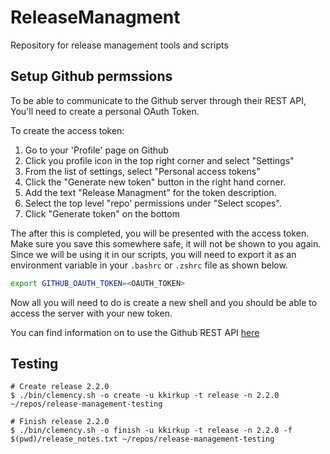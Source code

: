 # ReleaseManagment
Repository for release management tools and scripts

## Setup Github permssions

To be able to communicate to the Github server through their REST API,
You'll need to create a personal OAuth Token.

To create the access token:

1. Go to your 'Profile' page on Github
1. Click you profile icon in the top right corner and select "Settings"
1. From the list of settings, select "Personal access tokens"
1. Click the "Generate new token" button in the right hand corner.
1. Add the text "Release Managment" for the token description.
1. Select the top level "repo' permissions under "Select scopes".
1. Click "Generate token" on the bottom

The after this is completed, you will be presented with the access token.
Make sure you save this somewhere safe, it will not be shown to you again.
Since we will be using it in our scripts, you will need to export it as
an environment variable in your `.bashrc` or `.zshrc` file as shown below.

```sh
export GITHUB_OAUTH_TOKEN=<OAUTH_TOKEN>
```

Now all you will need to do is create a new shell and you should be able to access the server
with your new token.

You can find information on to use the Github REST API [here](https://developer.github.com/v3/)

## Testing

```
# Create release 2.2.0
$ ./bin/clemency.sh -o create -u kkirkup -t release -n 2.2.0 ~/repos/release-management-testing

# Finish release 2.2.0
$ ./bin/clemency.sh -o finish -u kkirkup -t release -n 2.2.0 -f $(pwd)/release_notes.txt ~/repos/release-management-testing
```


